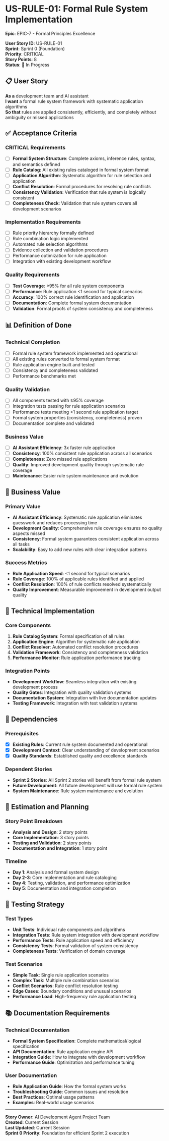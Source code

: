 # US-RULE-01: Formal Rule System Implementation

**Epic**: EPIC-7 - Formal Principles Excellence


**User Story ID**: US-RULE-01  
**Sprint**: Sprint 0 (Foundation)  
**Priority**: CRITICAL  
**Story Points**: 8  
**Status**: 🔄 In Progress  

## 📋 **User Story**

**As a** development team and AI assistant  
**I want** a formal rule system framework with systematic application algorithms  
**So that** rules are applied consistently, efficiently, and completely without ambiguity or missed applications  

## ✅ **Acceptance Criteria**

### **CRITICAL Requirements**
- [ ] **Formal System Structure**: Complete axioms, inference rules, syntax, and semantics defined
- [ ] **Rule Catalog**: All existing rules cataloged in formal system format
- [ ] **Application Algorithm**: Systematic algorithm for rule selection and application
- [ ] **Conflict Resolution**: Formal procedures for resolving rule conflicts
- [ ] **Consistency Validation**: Verification that rule system is logically consistent
- [ ] **Completeness Check**: Validation that rule system covers all development scenarios

### **Implementation Requirements**
- [ ] Rule priority hierarchy formally defined
- [ ] Rule combination logic implemented
- [ ] Automated rule selection algorithms
- [ ] Evidence collection and validation procedures
- [ ] Performance optimization for rule application
- [ ] Integration with existing development workflow

### **Quality Requirements**
- [ ] **Test Coverage**: ≥95% for all rule system components
- [ ] **Performance**: Rule application <1 second for typical scenarios
- [ ] **Accuracy**: 100% correct rule identification and application
- [ ] **Documentation**: Complete formal system documentation
- [ ] **Validation**: Formal proofs of system consistency and completeness

## 📊 **Definition of Done**

### **Technical Completion**
- [ ] Formal rule system framework implemented and operational
- [ ] All existing rules converted to formal system format
- [ ] Rule application engine built and tested
- [ ] Consistency and completeness validated
- [ ] Performance benchmarks met

### **Quality Validation**
- [ ] All components tested with ≥95% coverage
- [ ] Integration tests passing for rule application scenarios
- [ ] Performance tests meeting <1 second rule application target
- [ ] Formal system properties (consistency, completeness) proven
- [ ] Documentation complete and validated

### **Business Value**
- [ ] **AI Assistant Efficiency**: 3x faster rule application
- [ ] **Consistency**: 100% consistent rule application across all scenarios
- [ ] **Completeness**: Zero missed rule applications
- [ ] **Quality**: Improved development quality through systematic rule coverage
- [ ] **Maintenance**: Easier rule system maintenance and evolution

## 🎯 **Business Value**

### **Primary Value**
- **AI Assistant Efficiency**: Systematic rule application eliminates guesswork and reduces processing time
- **Development Quality**: Comprehensive rule coverage ensures no quality aspects missed
- **Consistency**: Formal system guarantees consistent application across all tasks
- **Scalability**: Easy to add new rules with clear integration patterns

### **Success Metrics**
- **Rule Application Speed**: <1 second for typical scenarios
- **Rule Coverage**: 100% of applicable rules identified and applied
- **Conflict Resolution**: 100% of rule conflicts resolved systematically
- **Quality Improvement**: Measurable improvement in development output quality

## 🔧 **Technical Implementation**

### **Core Components**
1. **Rule Catalog System**: Formal specification of all rules
2. **Application Engine**: Algorithm for systematic rule application
3. **Conflict Resolver**: Automated conflict resolution procedures
4. **Validation Framework**: Consistency and completeness validation
5. **Performance Monitor**: Rule application performance tracking

### **Integration Points**
- **Development Workflow**: Seamless integration with existing development process
- **Quality Gates**: Integration with quality validation systems
- **Documentation System**: Integration with live documentation updates
- **Testing Framework**: Integration with test validation systems

## 🔄 **Dependencies**

### **Prerequisites**
- [x] **Existing Rules**: Current rule system documented and operational
- [x] **Development Context**: Clear understanding of development scenarios
- [x] **Quality Standards**: Established quality and excellence standards

### **Dependent Stories**
- **Sprint 2 Stories**: All Sprint 2 stories will benefit from formal rule system
- **Future Development**: All future development will use formal rule system
- **System Maintenance**: Rule system maintenance and evolution

## 📅 **Estimation and Planning**

### **Story Point Breakdown**
- **Analysis and Design**: 2 story points
- **Core Implementation**: 3 story points  
- **Testing and Validation**: 2 story points
- **Documentation and Integration**: 1 story point

### **Timeline**
- **Day 1**: Analysis and formal system design
- **Day 2-3**: Core implementation and rule cataloging
- **Day 4**: Testing, validation, and performance optimization
- **Day 5**: Documentation and integration completion

## 🧪 **Testing Strategy**

### **Test Types**
- **Unit Tests**: Individual rule components and algorithms
- **Integration Tests**: Rule system integration with development workflow
- **Performance Tests**: Rule application speed and efficiency
- **Consistency Tests**: Formal validation of system consistency
- **Completeness Tests**: Verification of domain coverage

### **Test Scenarios**
- **Simple Task**: Single rule application scenarios
- **Complex Task**: Multiple rule combination scenarios  
- **Conflict Scenarios**: Rule conflict resolution testing
- **Edge Cases**: Boundary conditions and unusual scenarios
- **Performance Load**: High-frequency rule application testing

## 📚 **Documentation Requirements**

### **Technical Documentation**
- **Formal System Specification**: Complete mathematical/logical specification
- **API Documentation**: Rule application engine API
- **Integration Guide**: How to integrate with development workflow
- **Performance Guide**: Optimization and performance tuning

### **User Documentation**
- **Rule Application Guide**: How the formal system works
- **Troubleshooting Guide**: Common issues and resolution
- **Best Practices**: Optimal usage patterns
- **Examples**: Real-world usage scenarios

---

**Story Owner**: AI Development Agent Project Team  
**Created**: Current Session  
**Last Updated**: Current Session  
**Sprint 0 Priority**: Foundation for efficient Sprint 2 execution
